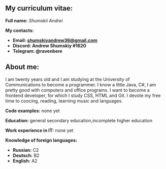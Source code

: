 ## **My curriculum vitae:** 
 
**Full name:** *Shumskii Andrei* 
 
**My contacts:** 
 
* **Email: shumskiyandrew36@gmail.com** 
* **Discord: Andrew Shumskiy #1620** 
* **Telegram: @ravenbere** 
 
## **About me:** 
I am twenty years old and I am studying at the University of Communications to become a programmer. 
I know a little Java, C#, I am pretty good with computers and office programs. 
I want to become a frontend developer, for which I study CSS, HTML and Git. 
I devote my free time to coocing, reading, learning music and languages. 
 
**Code examples:** none yet 
 
**Education:** general secondary education,incomplete higher education 
 
**Work experience in IT:** none yet 
 
**Knowledge of foreign languages:** 
 
* **Russian:** C2 
* **Deutsch:** B2 
* **English:** A2